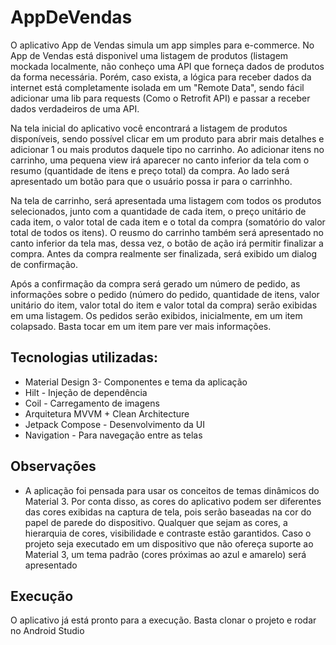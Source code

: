 # AppDeVendas

O aplicativo App de Vendas simula um app simples para e-commerce. No App de Vendas está disponivel uma listagem de produtos (listagem mockada localmente, não conheço uma API que forneça dados de produtos da forma necessária. Porém, caso exista, 
a lógica para receber dados da internet está completamente isolada em um "Remote Data", sendo fácil adicionar uma lib para requests (Como o Retrofit API) e passar a receber dados verdadeiros de uma API.

Na tela inicial do aplicativo você encontrará a listagem de produtos disponíveis, sendo possível clicar em um produto para abrir mais detalhes e adicionar 1 ou mais produtos daquele tipo no carrinho. Ao adicionar itens no carrinho, uma pequena view irá 
aparecer no canto inferior da tela com o resumo (quantidade de itens e preço total) da compra. Ao lado será apresentado um botão para que o usuário possa ir para o carrinhho.

Na tela de carrinho, será apresentada uma listagem com todos os produtos selecionados, junto com a quantidade de cada item, o preço unitário de cada item, o valor total de cada item e o total da compra (somatório do valor total de todos os itens). 
O reusmo do carrinho também será apresentado no canto inferior da tela mas, dessa vez, o botão de ação irá permitir finalizar a compra. Antes da compra realmente ser finalizada, será exibido um dialog de confirmação.

Após a confirmação da compra será gerado um número de pedido, as informações sobre o pedido (número do pedido, quantidade de itens, valor unitário do item, valor total do item e valor total da compra) serão exibidas em uma listagem. Os pedidos serão exibidos,
inicialmente, em um item colapsado. Basta tocar em um item pare ver mais informações.

## Tecnologias utilizadas:
- Material Design 3- Componentes e tema da aplicação
- Hilt - Injeção de dependência
- Coil - Carregamento de imagens
- Arquitetura MVVM + Clean Architecture
- Jetpack Compose - Desenvolvimento da UI
- Navigation - Para navegação entre as telas

## Observações
- A aplicação foi pensada para usar os conceitos de temas dinâmicos do Material 3. Por conta disso, as cores do aplicativo podem ser diferentes das cores exibidas na captura de tela, pois serão baseadas na cor do papel de parede do dispositivo. Qualquer que sejam as cores, a hierarquia de cores, visibilidade e contraste estão garantidos. Caso o projeto seja executado em um dispositivo que não ofereça suporte ao Material 3, um tema padrão (cores próximas ao azul e amarelo) será apresentado


## Execução
O aplicativo já está pronto para a execução. Basta clonar o projeto e rodar no Android Studio

